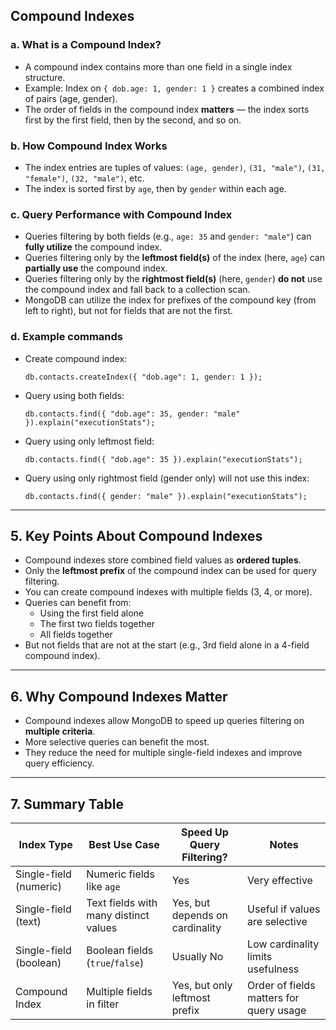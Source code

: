 ## **Compound Indexes**

### a. **What is a Compound Index?**

- A compound index contains more than one field in a single index structure.
- Example: Index on `{ dob.age: 1, gender: 1 }` creates a combined index of pairs (age, gender).
- The order of fields in the compound index **matters** — the index sorts first by the first field, then by the second, and so on.

### b. **How Compound Index Works**

- The index entries are tuples of values: `(age, gender)`, `(31, "male")`, `(31, "female")`, `(32, "male")`, etc.
- The index is sorted first by `age`, then by `gender` within each age.

### c. **Query Performance with Compound Index**

- Queries filtering by both fields (e.g., `age: 35` and `gender: "male"`) can **fully utilize** the compound index.
- Queries filtering only by the **leftmost field(s)** of the index (here, `age`) can **partially use** the compound index.
- Queries filtering only by the **rightmost field(s)** (here, `gender`) **do not** use the compound index and fall back to a collection scan.
- MongoDB can utilize the index for prefixes of the compound key (from left to right), but not for fields that are not the first.

### d. **Example commands**

- Create compound index:

  `db.contacts.createIndex({ "dob.age": 1, gender: 1 });`

- Query using both fields:

  `db.contacts.find({ "dob.age": 35, gender: "male" }).explain("executionStats");`

- Query using only leftmost field:

  `db.contacts.find({ "dob.age": 35 }).explain("executionStats");`

- Query using only rightmost field (gender only) will not use this index:

  `db.contacts.find({ gender: "male" }).explain("executionStats");`

---

## 5\. **Key Points About Compound Indexes**

- Compound indexes store combined field values as **ordered tuples**.
- Only the **leftmost prefix** of the compound index can be used for query filtering.
- You can create compound indexes with multiple fields (3, 4, or more).
- Queries can benefit from:
  - Using the first field alone
  - The first two fields together
  - All fields together
- But not fields that are not at the start (e.g., 3rd field alone in a 4-field compound index).

---

## 6\. **Why Compound Indexes Matter**

- Compound indexes allow MongoDB to speed up queries filtering on **multiple criteria**.
- More selective queries can benefit the most.
- They reduce the need for multiple single-field indexes and improve query efficiency.

---

## 7\. **Summary Table**

| Index Type             | Best Use Case                         | Speed Up Query Filtering?       | Notes                                   |
| ---------------------- | ------------------------------------- | ------------------------------- | --------------------------------------- |
| Single-field (numeric) | Numeric fields like `age`             | Yes                             | Very effective                          |
| Single-field (text)    | Text fields with many distinct values | Yes, but depends on cardinality | Useful if values are selective          |
| Single-field (boolean) | Boolean fields (`true`/`false`)       | Usually No                      | Low cardinality limits usefulness       |
| Compound Index         | Multiple fields in filter             | Yes, but only leftmost prefix   | Order of fields matters for query usage |

